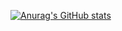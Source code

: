 [![Anurag's GitHub stats](https://github-readme-stats.vercel.app/api?username=jintolPark&show_icons=true&theme=radical&bg_color=DEG,COLOR1,COLOR2,COLOR3...COLOR10)](https://github.com/anuraghazra/github-readme-stats)

